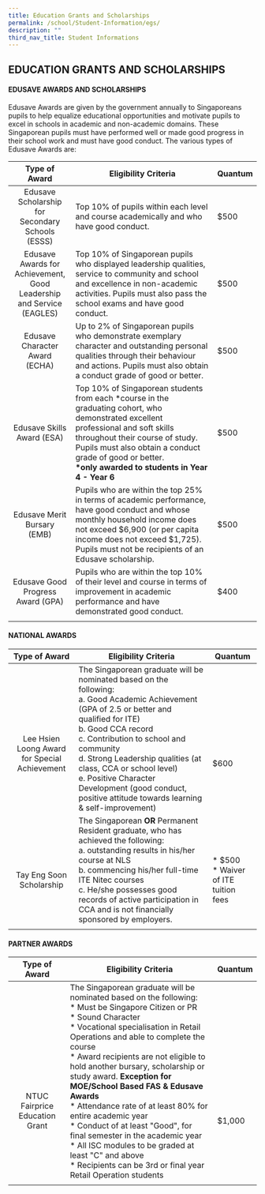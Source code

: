```yaml
---
title: Education Grants and Scholarships
permalink: /school/Student-Information/egs/
description: ""
third_nav_title: Student Informations
---
```



## EDUCATION GRANTS AND SCHOLARSHIPS

#### EDUSAVE AWARDS AND SCHOLARSHIPS

Edusave Awards are given by the government annually to Singaporeans pupils to help equalize educational opportunities and motivate pupils to excel in schools in academic and non-academic domains. These Singaporean pupils must have performed well or made good progress in their school work and must have good conduct. The various types of Edusave Awards are:

| Type of Award  | Eligibility Criteria  | Quantum  |
|:-:|---|---|
| Edusave Scholarship for<br> Secondary Schools (ESSS)  | Top 10% of pupils within each level and course academically and who have good conduct.  | $500  |
| Edusave Awards for <br>Achievement, Good<br> Leadership and Service <br>(EAGLES)  | Top 10% of Singaporean pupils who displayed leadership qualities, service to community and school and excellence in non-academic activities. Pupils must also pass the school exams and have good conduct.  | $500  |
| Edusave Character Award<br> (ECHA)  | Up to 2% of Singaporean pupils who demonstrate exemplary character and outstanding personal qualities through their behaviour and actions. Pupils must also obtain a conduct grade of good or better.  | $500  |
| Edusave Skills Award (ESA)  | Top 10% of Singaporean students from each \*course in the graduating cohort, who demonstrated excellent professional and soft skills throughout their course of study. Pupils must also obtain a conduct grade of good or better.  <br>**\*only awarded to students in Year 4 - Year 6**  | $500  |
| Edusave Merit Bursary<br> (EMB)  | Pupils who are within the top 25% in terms of academic performance, have good conduct and whose monthly household income does not exceed $6,900 (or per capita income does not exceed $1,725). Pupils must not be recipients of an Edusave scholarship.  | $500  |
| Edusave Good Progress<br> Award (GPA)  | Pupils who are within the top 10% of their level and course in terms of improvement in academic performance and have demonstrated good conduct.  | $400  |
|   |   |   |

#### NATIONAL AWARDS

| Type of Award  | Eligibility Criteria  | Quantum  |
|:-:|---|---|
| <br><br><br>Lee Hsien Loong Award for Special Achievement  | The Singaporean graduate will be nominated based on the following:<br>a.  Good Academic Achievement (GPA of 2.5 or better and qualified for ITE)<br>b.  Good CCA record<br>c.  Contribution to school and community<br>d.  Strong Leadership qualities (at class, CCA or school level)<br>e.  Positive Character Development (good conduct, positive attitude towards learning & self-improvement)  | <br><br><br><br><br>$600  |
| <br><br>Tay Eng Soon Scholarship  | The Singaporean **OR** Permanent Resident graduate, who has achieved the following:<br>a.  outstanding results in his/her course at NLS<br>b.  commencing his/her full-time ITE Nitec courses<br>c.  He/she possesses good records of active participation in CCA and is not financially sponsored by employers.  | <br><br>*   $500<br>*   Waiver of ITE tuition fees  |
|   |   |   |

#### PARTNER AWARDS

| Type of Award  | Eligibility Criteria  | Quantum  |
|:-:|---|---|
| <br><br><br><br><br><br>NTUC Fairprice Education Grant  | The Singaporean graduate will be nominated based on the following:<br>*   Must be Singapore Citizen or PR<br>*   Sound Character<br>*   Vocational specialisation in Retail Operations and able to complete the course<br>*   Award recipients are not eligible to hold another bursary, scholarship or study award. **Exception for MOE/School Based FAS & Edusave Awards**<br>*   Attendance rate of at least 80% for entire academic year<br>*   Conduct of at least "Good", for final semester in the academic year<br>*   All ISC modules to be graded at least "C" and above<br>*   Recipients can be 3rd or final year Retail Operation students  | <br><br><br><br><br><br><br><br>$1,000  |
|   |   |   |
